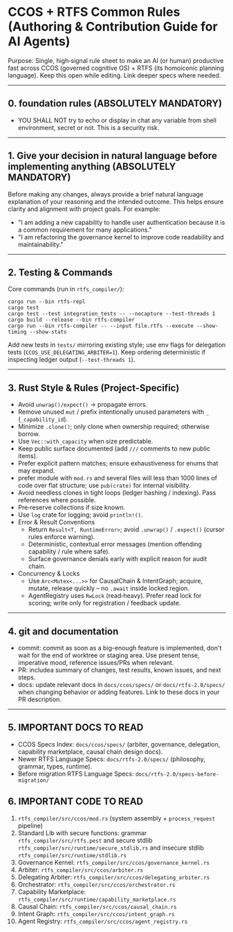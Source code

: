 # CCOS + RTFS Common Rules (Authoring & Contribution Guide for AI Agents)

Purpose: Single, high‑signal rule sheet to make an AI (or human) productive fast across CCOS (governed cognitive OS) + RTFS (its homoiconic planning language). Keep this open while editing. Link deeper specs where needed.

---
## 0. foundation rules (ABSOLUTELY MANDATORY)

- YOU SHALL NOT try to echo or display in chat any variable from shell environment, secret or not. This is a security risk.

---
## 1. Give your decision in natural language before implementing anything (ABSOLUTELY MANDATORY)
Before making any changes, always provide a brief natural language explanation of your reasoning and the intended outcome. This helps ensure clarity and alignment with project goals. For example:
- "I am adding a new capability to handle user authentication because it is a common requirement for many applications."
- "I am refactoring the governance kernel to improve code readability and maintainability."

---
## 2. Testing & Commands
Core commands (run in `rtfs_compiler/`):
```
cargo run --bin rtfs-repl
cargo test
cargo test --test integration_tests -- --nocapture --test-threads 1
cargo build --release --bin rtfs-compiler
cargo run --bin rtfs-compiler -- --input file.rtfs --execute --show-timing --show-stats
```
Add new tests in `tests/` mirroring existing style; use env flags for delegation tests (`CCOS_USE_DELEGATING_ARBITER=1`). Keep ordering deterministic if inspecting ledger output (`--test-threads 1`).

---
## 3. Rust Style & Rules (Project-Specific)
- Avoid `unwrap()/expect()` → propagate errors.
- Remove unused `mut` / prefix intentionally unused parameters with `_` (`_capability_id`).
- Minimize `.clone()`; only clone when ownership required; otherwise borrow.
- Use `Vec::with_capacity` when size predictable.
- Keep public surface documented (add `///` comments to new public items).
- Prefer explicit pattern matches; ensure exhaustiveness for enums that may expand.
- prefer module with `mod.rs` and several files will less than 1000 lines of code over flat structure; use `pub(crate)` for internal visibility.
- Avoid needless clones in tight loops (ledger hashing / indexing). Pass references where possible.
- Pre‑reserve collections if size known.
- Use `log` crate for logging; avoid `println!()`.
- Error & Result Conventions
    - Return `Result<T, RuntimeError>`; avoid `.unwrap()` / `.expect()` (cursor rules enforce warning).
    - Deterministic, contextual error messages (mention offending capability / rule where safe).
    - Surface governance denials early with explicit reason for audit chain.
- Concurrency & Locks
    - Use `Arc<Mutex<...>>` for CausalChain & IntentGraph; acquire, mutate, release quickly – no `.await` inside locked region.
    - AgentRegistry uses `RwLock` (read‑heavy). Prefer read lock for scoring; write only for registration / feedback update.

---

## 4. git and documentation
- commit: commit as soon as a big-enough feature is implemented, don't wait for the end of worktree or staging area. Use present tense, imperative mood, reference issues/PRs when relevant.
- PR: includea summary of changes, test results, known issues, and next steps.
- docs: update relevant docs in `docs/ccos/specs/` or `docs/rtfs-2.0/specs/` when changing behavior or adding features. Link to these docs in your PR description.

---

## 5. IMPORTANT DOCS TO READ
- CCOS Specs Index: `docs/ccos/specs/` (arbiter, governance, delegation, capability marketplace, causal chain design docs).
- Newer RTFS Language Specs: `docs/rtfs-2.0/specs/` (philosophy, grammar, types, runtime).
- Before migration RTFS Language Specs: `docs/rtfs-2.0/specs-before-migration/`

## 6. IMPORTANT CODE TO READ
1. `rtfs_compiler/src/ccos/mod.rs` (system assembly + `process_request` pipeline)
2. Standard Lib with secure functions: grammar `rtfs_compiler/src/rtfs.pest` and secure stdlib `rtfs_compiler/src/runtime/secure_stdlib.rs` and insecure stdlib `rtfs_compiler/src/runtime/stdlib.rs`
3. Governance Kernel: `rtfs_compiler/src/ccos/governance_kernel.rs`
4. Arbiter: `rtfs_compiler/src/ccos/arbiter.rs`
5. Delegating Arbiter: `rtfs_compiler/src/ccos/delegating_arbiter.rs`
6. Orchestrator: `rtfs_compiler/src/ccos/orchestrator.rs`
7. Capability Marketplace: `rtfs_compiler/src/runtime/capability_marketplace.rs`
8. Causal Chain: `rtfs_compiler/src/ccos/causal_chain.rs`
9. Intent Graph: `rtfs_compiler/src/ccos/intent_graph.rs`
10. Agent Registry: `rtfs_compiler/src/ccos/agent_registry.rs`
